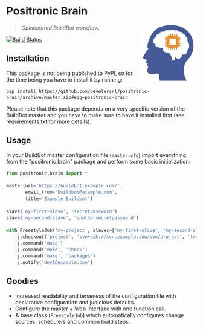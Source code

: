 Positronic Brain
================

<img align="right" src="logo.png"/>

> *Opinionated BuildBot workflow.*

[![Build Status](https://travis-ci.org/develersrl/positronic-brain.svg?branch=master)](https://travis-ci.org/develersrl/positronic-brain)


Installation
------------

This package is not being published to PyPI, so for the time being you have to install it by
running:

    pip install https://github.com/develersrl/positronic-brain/archive/master.zip#egg=positronic-brain

Please note that this package depends on a very specific version of the BuildBot master and you
have to make sure to have it installed first (see [requirements.txt](requirements.txt) for more
details).


Usage
-----

In your BuildBot master configuration file (`master.cfg`) import everything from the
"positronic.brain" package and perform some basic initialization:

```python
from positronic.brain import *

master(url='https://buildbot.example.com/',
       email_from='buildbot@example.com',
       title='Example Buildbot')

slave('my-first-slave', 'secretpassword')
slave('my-second-slave', 'anothersecretpassword')

with FreestyleJob('my-project', slaves=['my-first-slave', 'my-second-slave']) as j:
    j.checkout('project', 'svn+ssh://svn.example.com/svn/project', 'trunk')
    j.command('make')
    j.command('make', 'check')
    j.command('make', 'packages')
    j.notify('dev1@example.com')
```


Goodies
-------

* Increased readability and terseness of the configuration file with declarative configuration and
  judicious defaults.
* Configure the master + Web interface with one function call.
* A base class (`FreestyleJob`) which automatically configures change sources, schedulers and
  common build steps.
